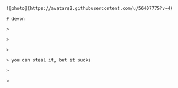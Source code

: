 
        ![photo](https://avatars2.githubusercontent.com/u/56407775?v=4)

        # devon

        > 

        > 

        > 

        > you can steal it, but it sucks

        > 

        > 


        
        